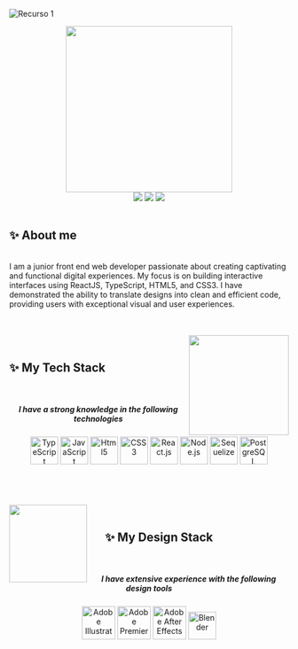 
![Recurso 1](https://github.com/SalenLuu/salenluu/assets/115598035/e14db389-7b7b-417c-bcc8-9d8ce2f46040)
<br>

<div align="center"><img src="https://github.com/SalenLuu/salenluu/assets/115598035/955b7f2c-0c34-4ee1-8179-acef201683d4" width="300" heigth="80"/></div>

<div align="center">
<a href = "https://www.linkedin.com/in/salom%C3%A9-restrepo-lugo-6223591b2/" target="_blank"><img src="https://img.shields.io/badge/LinkedIn-%2385BDF8?logo=linkedin&logoColor=white"></a>
<a href = "https://salome-restrepo-portfolio.netlify.app/" target="_blank"><img src = "https://img.shields.io/badge/Portfolio-%23E5AAEC?logo=undertale&logoColor=white"></a>
<a href = "https://www.instagram.com/salen_luu/" target="_blank"><img src = "https://img.shields.io/badge/Instagram-%23F885A9?logo=instagram&logoColor=white"></a>
</div>
<br>


## ✨ About me 
<br>
I am a junior front end web developer passionate about creating captivating and functional digital experiences. My focus is on building interactive interfaces using ReactJS, TypeScript, HTML5, and CSS3. I have demonstrated the ability to translate designs into clean and efficient code, providing users with exceptional visual and user experiences.
<br>



<br><br><img align="right" src="https://user-images.githubusercontent.com/60306074/160750010-f3fe0b78-0090-4f61-be39-9a9ba9f29b3a.gif" width="180"/>
<br>

##    ✨ My Tech Stack
<br>
<h5 align="center">I have a strong knowledge in the following technologies</h5>

<p align="center">
  <img src="https://w7.pngwing.com/pngs/915/519/png-transparent-typescript-hd-logo-thumbnail.png" alt="TypeScript" width="50">
  <img src="https://upload.wikimedia.org/wikipedia/commons/thumb/6/6a/JavaScript-logo.png/800px-JavaScript-logo.png" alt="JavaScript" width="50">
  <img src="https://www.freepnglogos.com/uploads/html5-logo-png/html5-logo-html-logo-0.png" alt="Html5" width="50">
  <img src="https://upload.wikimedia.org/wikipedia/commons/thumb/6/62/CSS3_logo.svg/800px-CSS3_logo.svg.png" alt="CSS3" width="50">
  <img src="https://salome-restrepo-portfolio.netlify.app/assets/%C3%8Dconos/react.png" alt="React.js" width="50">
  <img src="https://salome-restrepo-portfolio.netlify.app/assets/%C3%8Dconos/node-js.png" alt="Node.js" width="50">
  <img src="https://salome-restrepo-portfolio.netlify.app/assets/%C3%8Dconos/sequelize-logo-9A5075DB9F-seeklogo.com.png" alt="Sequelize" width="50">
  <img src="https://salome-restrepo-portfolio.netlify.app/assets/%C3%8Dconos/postgresql.png" alt="PostgreSQL" width="50">
</p><br>

#
# 
<img align="left" src="https://mir-s3-cdn-cf.behance.net/project_modules/hd/23335a137681793.620f4a02711c2.gif" width="140"/>
<br>

## &nbsp;&nbsp;&nbsp;&nbsp;&nbsp;&nbsp;✨ My Design Stack
<br>
<h5 align="center">I have extensive experience with the following design tools</h5>

<div align="center">
  <img src="https://logodownload.org/wp-content/uploads/2017/04/adobe-Illustrator-logo-0-1.png" alt="Adobe Illustrator" width="60">
  <img src="https://logodownload.org/wp-content/uploads/2019/10/adobe-premiere-pro-logo-0-1.png" alt="Adobe Premiere" width="60">
  <img src="https://logodownload.org/wp-content/uploads/2017/04/adobe-after-effects-logo-0.png" alt="Adobe After Effects" width="60">
  <img src="https://upload.wikimedia.org/wikipedia/commons/thumb/0/0c/Blender_logo_no_text.svg/587px-Blender_logo_no_text.svg.png" alt="Blender" width="50">
</div>

